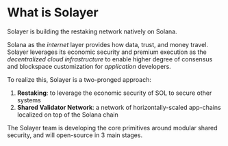 # What is Solayer

Solayer is building the restaking network natively on Solana.&#x20;

Solana as the _internet_ layer provides how data, trust, and money travel. Solayer leverages its economic security and premium execution as the _decentralized cloud infrastructure_ to enable higher degree of consensus and blockspace customization for _application_ developers.

To realize this, Solayer is a two-pronged approach:&#x20;

1. **Restaking**: to leverage the economic security of SOL to secure other systems
2. **Shared Validator Network**: a network of horizontally-scaled app-chains localized on top of the Solana chain

The Solayer team is developing the core primitives around modular shared security, and will open-source in 3 main stages.&#x20;


